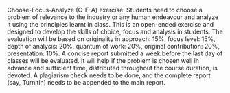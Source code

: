 Choose-Focus-Analyze (C-F-A) exercise: Students need to choose a problem of relevance to the industry or any human endeavour and
analyze it using the principles learnt in class. This is an open-ended exercise and designed to develop the skills of choice, focus and
analysis in students. The evaluation will be based on originality in approach: 15%, focus level: 15%, depth of analysis: 20%, quantum of
work: 20%, original contribution: 20%, presentation: 10%. A concise report submitted a week before the last day of classes will be evaluated.
It will help if the problem is chosen well in advance and sufficient time, distributed throughout the course duration, is devoted. A plagiarism
check needs to be done, and the complete report (say, Turnitin) needs to be appended to the main report. 
